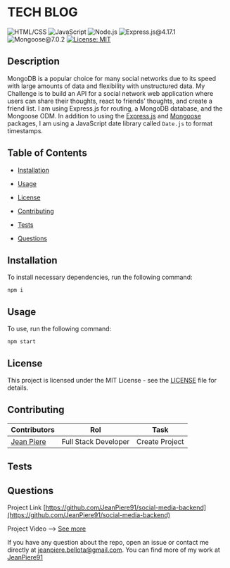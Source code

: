 # TECH BLOG
  ![HTML/CSS](https://img.shields.io/badge/CSS-blue) ![JavaScript](https://img.shields.io/badge/JavaScript-red) ![Node.js](https://img.shields.io/badge/Node.js-orange) ![Express.js@4.17.1](https://img.shields.io/badge/Express.js@4.17.1-grey) ![Mongoose@7.0.2](https://img.shields.io/badge/Mongoose@7.0.2-lightgreen)  [![License: MIT](https://img.shields.io/badge/License-MIT-yellow.svg)](https://opensource.org/licenses/MIT)
  
  ## Description
  
   MongoDB is a popular choice for many social networks due to its speed with large amounts of data and flexibility with unstructured data. 
   My Challenge is to build an API for a social network web application where users can share their thoughts, react to friends’ thoughts, and create a friend list. I am using Express.js for routing, a MongoDB database, and the Mongoose ODM. In addition to using the [Express.js](https://www.npmjs.com/package/express) and [Mongoose](https://www.npmjs.com/package/mongoose) packages, I am using a JavaScript date library called `Date.js` to format timestamps.
  
  ## Table of Contents
  
  - [Installation](#installation)
  
  - [Usage](#usage)
  
  - [License](#license)
  
  - [Contributing](#contributing)
  
  - [Tests](#tests)
  
  - [Questions](#questions)
  
  ## Installation
  
  To install necessary dependencies, run the following command:
  
  ```properties
  npm i
  ```  
  
  ## Usage
  
  To use, run the following command:

  ```properties
  npm start
  ```  
  
  ## License
  
  This project is licensed under the MIT License - see the [LICENSE](https://opensource.org/license/mit/) file for details.
  
  ## Contributing
  | Contributors                                       | Rol                | Task                                                                          |
| -------------------------------------------------- | -------------------- | ----------------------------------------------------------------------------- |
  | [Jean Piere ](https://github.com/JeanPiere91)                        | Full Stack Developer | Create Project<br>  
  
  ## Tests
  

  
  ## Questions

  Project Link [https://github.com/JeanPiere91/social-media-backend](https://github.com/JeanPiere91/social-media-backend)

  Project Video --> [See more](https://drive.google.com/file/d/1CICSTnknltTK6nlkurzmtGhxlIyeXiv7/view)

  If you have any question about the repo, open an issue or contact me directly at [jeanpiere.bellota@gmail.com](jeanpiere.bellota@gmail.com). You can find more of my work at [JeanPiere91](https://github.com/JeanPiere91)
